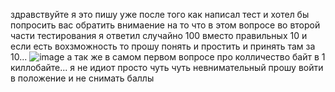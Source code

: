 здравствуйте я это пишу уже после того как написал тест и хотел бы попросить вас обратить внимаение на то что в этом вопросе во второй части тестирования я ответил случайно 100 вместо правильных 10 и если есть вохзможность то прошу понять и простить и принять там за 10...
![image](https://github.com/xatur228/last/assets/160213689/9e92af06-e543-4464-9c65-6151fc6b18c5)
а так же в самом первом вопросе про колличество байт в 1 киллобайте... я не идиот просто чуть чуть невнимательный прошу войти в положение и не снимать баллы

